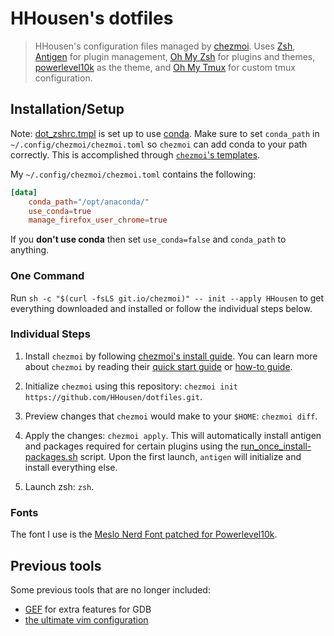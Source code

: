 # HHousen's dotfiles

> HHousen's configuration files managed by [chezmoi](https://github.com/twpayne/chezmoi). Uses [Zsh](https://en.wikipedia.org/wiki/Z_shell), [Antigen](https://github.com/zsh-users/antigen) for plugin management, [Oh My Zsh](https://github.com/ohmyzsh/ohmyzsh/) for plugins and themes, [powerlevel10k](https://github.com/romkatv/powerlevel10k) as the theme, and [Oh My Tmux](https://github.com/gpakosz/.tmux) for custom tmux configuration.

## Installation/Setup

Note: [dot_zshrc.tmpl](dot_zshrc.tmpl) is set up to use [conda](https://docs.conda.io/en/latest/). Make sure to set `conda_path` in `~/.config/chezmoi/chezmoi.toml` so `chezmoi` can add conda to your path correctly. This is accomplished through [`chezmoi`'s templates](https://github.com/twpayne/chezmoi/blob/master/docs/HOWTO.md#use-templates).

My `~/.config/chezmoi/chezmoi.toml` contains the following:

```toml
[data]
    conda_path="/opt/anaconda/"
    use_conda=true
    manage_firefox_user_chrome=true
```

If you **don't use conda** then set `use_conda=false` and `conda_path` to anything.

### One Command

Run `sh -c "$(curl -fsLS git.io/chezmoi)" -- init --apply HHousen` to get everything downloaded and installed or follow the individual steps below.

### Individual Steps

1. Install `chezmoi` by following [chezmoi's install guide](https://github.com/twpayne/chezmoi/blob/master/docs/INSTALL.md). You can learn more about `chezmoi` by reading their [quick start guide](https://github.com/twpayne/chezmoi/blob/master/docs/QUICKSTART.md) or [how-to guide](https://github.com/twpayne/chezmoi/blob/master/docs/HOWTO.md).

2. Initialize `chezmoi` using this repository: `chezmoi init https://github.com/HHousen/dotfiles.git`.

3. Preview changes that `chezmoi` would make to your `$HOME`: `chezmoi diff`.

4. Apply the changes: `chezmoi apply`. This will automatically install antigen and packages required for certain plugins using the [run_once_install-packages.sh](run_once_install-packages.sh) script. Upon the first launch, `antigen` will initialize and install everything else.

5. Launch zsh: `zsh`.

### Fonts

The font I use is the [Meslo Nerd Font patched for Powerlevel10k](https://github.com/romkatv/powerlevel10k#meslo-nerd-font-patched-for-powerlevel10k).

## Previous tools

Some previous tools that are no longer included:

- [GEF](https://github.com/hugsy/gef) for extra features for GDB
- [the ultimate vim configuration](https://github.com/amix/vimrc)

